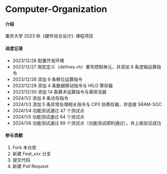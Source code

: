 # Computer-Organization

#### 介绍
重庆大学 2023 秋《硬件综合设计》课程项目

#### 进度记录
* 2023/12/26    配置开发环境
* 2023/12/27    用宏定义（defines.vh）重写控制单元，并添加 8 条逻辑运算指令
* 2023/12/28    添加 6 条移位运算指令
* 2023/12/28    添加 4 条数据移动指令与 HILO 寄存器
* 2023/12/30    添加 14 条算术运算指令与乘除法器
* 2024/1/2      添加 8 条访存指令
* 2024/1/3      添加 5 条异常处理相关指令与 CP0 协寄存器，并连接 SRAM-SOC
* 2024/1/4      功能测试通过 47 个测试点
* 2024/1/5      功能测试通过 64 个测试点
* 2024/1/6      功能测试通过 89 个测试点（功能测试顺利通过），并上板验证成功

#### 参与贡献
1.  Fork 本仓库
2.  新建 Feat_xxx 分支
3.  提交代码
4.  新建 Pull Request
